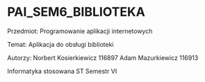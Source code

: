 # PAI_SEM6_BIBLIOTEKA
Przedmiot:
Programowanie aplikacji internetowych

Temat: Aplikacja do obsługi biblioteki

Autorzy: 
Norbert Kosierkiewicz 116897
Adam Mazurkiewicz 116913

Informatyka stosowana ST
Semestr VI

